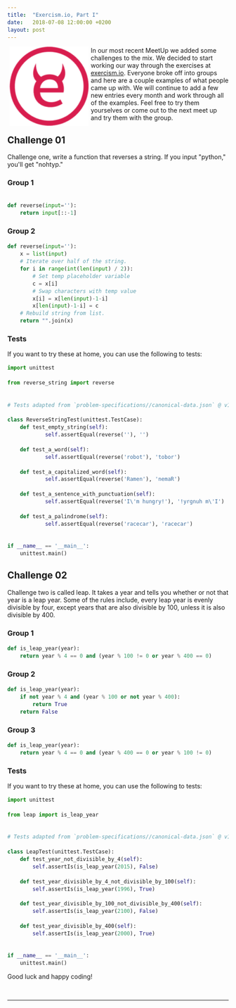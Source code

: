 ```yaml
---
title:  "Exercism.io, Part I"
date:   2018-07-08 12:00:00 +0200
layout: post
---
```


<img src="/images/exercism.png" alt="Code Challenge" align="left" hspace="5" style="width:180px;">

In our most recent MeetUp we added some challenges to the mix. We decided to start working our way through the exercises
at [exercism.io](http://exercism.io). Everyone broke off into groups and here are a couple examples of what people came
up with. We will continue to add a few new entries every month and work through all of the examples. Feel free to try 
them yourselves or come out to the next meet up and try them with the group.  

## Challenge 01
Challenge one, write a function that reverses a string. If you input "python," you'll get "nohtyp."  

### Group 1
```python

def reverse(input=''):
    return input[::-1]

```

<!--break-->

### Group 2
```python
def reverse(input=''):
    x = list(input)
    # Iterate over half of the string.
    for i in range(int(len(input) / 2)):
        # Set temp placeholder variable
        c = x[i]
        # Swap characters with temp value
        x[i] = x[len(input)-1-i]
        x[len(input)-1-i] = c
    # Rebuild string from list.
    return "".join(x)
```

### Tests
If you want to try these at home, you can use the following to tests:
```python
import unittest

from reverse_string import reverse


# Tests adapted from `problem-specifications//canonical-data.json` @ v1.1.0

class ReverseStringTest(unittest.TestCase):
    def test_empty_string(self):
            self.assertEqual(reverse(''), '')

    def test_a_word(self):
            self.assertEqual(reverse('robot'), 'tobor')

    def test_a_capitalized_word(self):
            self.assertEqual(reverse('Ramen'), 'nemaR')

    def test_a_sentence_with_punctuation(self):
            self.assertEqual(reverse('I\'m hungry!'), '!yrgnuh m\'I')

    def test_a_palindrome(self):
            self.assertEqual(reverse('racecar'), 'racecar')


if __name__ == '__main__':
    unittest.main()
```

## Challenge 02
Challenge two is called leap. It takes a year and tells you whether or not that year is a leap year. Some of the rules
include, every leap year is evenly divisible by four, except years that are also divisible by 100, unless it is also 
divisible by 400. 

### Group 1
```python
def is_leap_year(year):
    return year % 4 == 0 and (year % 100 != 0 or year % 400 == 0)
```

### Group 2
```python
def is_leap_year(year):
    if not year % 4 and (year % 100 or not year % 400):
        return True
    return False
```

### Group 3
```python
def is_leap_year(year):
    return year % 4 == 0 and (year % 400 == 0 or year % 100 != 0)

```

### Tests
If you want to try these at home, you can use the following to tests:
```python
import unittest

from leap import is_leap_year


# Tests adapted from `problem-specifications//canonical-data.json` @ v1.3.0

class LeapTest(unittest.TestCase):
    def test_year_not_divisible_by_4(self):
        self.assertIs(is_leap_year(2015), False)

    def test_year_divisible_by_4_not_divisible_by_100(self):
        self.assertIs(is_leap_year(1996), True)

    def test_year_divisible_by_100_not_divisible_by_400(self):
        self.assertIs(is_leap_year(2100), False)

    def test_year_divisible_by_400(self):
        self.assertIs(is_leap_year(2000), True)


if __name__ == '__main__':
    unittest.main()

```

Good luck and happy coding!

<br/>
<hr />
